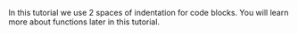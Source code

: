 In this tutorial we use 2 spaces of indentation for code blocks.
You will learn more about functions later in this tutorial.